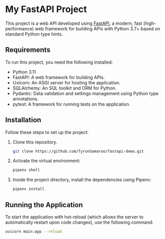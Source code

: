 # My FastAPI Project

This project is a web API developed using [FastAPI](https://fastapi.tiangolo.com/), a modern, fast (high-performance) web framework for building APIs with Python 3.7+ based on standard Python type hints.

## Requirements

To run this project, you need the following installed:

- Python 3.11
- FastAPI: A web framework for building APIs.
- Uvicorn: An ASGI server for hosting the application.
- SQLAlchemy: An SQL toolkit and ORM for Python.
- Pydantic: Data validation and settings management using Python type annotations.
- pytest: A framework for running tests on the application.

## Installation

Follow these steps to set up the project:

1. Clone this repository.
    ```sh
    git clone https://github.com/TyronSamaroo/fastapi-demo.git
    ```
2. Activate the virtual environment:

    ```sh
    pipenv shell
    ```
3. Inside the project directory, install the dependencies using Pipenv:
    ```sh 
    pipenv install
    ```


## Running the Application

To start the application with hot-reload (which allows the server to automatically restart upon code changes), use the following command:

```sh
uvicorn main:app --reload
```

